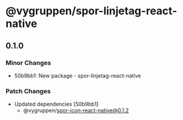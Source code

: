 # @vygruppen/spor-linjetag-react-native

## 0.1.0
### Minor Changes

- 50b9bb1: New package - spor-linjetag-react-native

### Patch Changes

- Updated dependencies [50b9bb1]
  - @vygruppen/spor-icon-react-native@0.1.2
